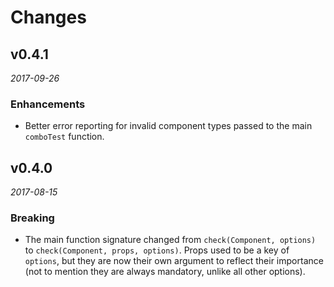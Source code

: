 # Changes

## v0.4.1

_2017-09-26_

### Enhancements

  - Better error reporting for invalid component types passed to the main `comboTest` function.


## v0.4.0

_2017-08-15_

### Breaking

  - The main function signature changed from `check(Component, options)` to `check(Component, props, options)`. Props used to be a key of `options`, but they are now their own argument to reflect their importance (not to mention they are always mandatory, unlike all other options).

